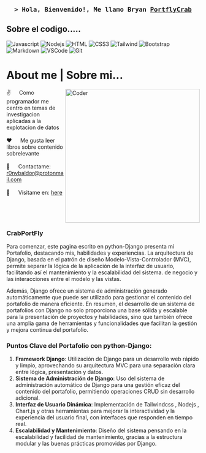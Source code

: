
<!--
<h2 align="center">
  Bienvenido  a Mi repo PortflyCrab!
  <img src="https://media.giphy.com/media/hvRJCLFzcasrR4ia7z/giphy.gif" width="28">
</h2>
-->

<h3 align="center">
        <samp>&gt; Hola, Bienvenido!, Me llamo Bryan 
                <b><a target="_blank" href="https://github.com/Ron4-kw0rk3r/Portafolio-django">PortflyCrab</a></b>
        </samp>
</h3>


## Sobre el codigo..... 

![Javascript](https://img.shields.io/badge/Javascript-F0DB4F?style=for-the-badge&labelColor=black&logo=javascript&logoColor=F0DB4F)
![Nodejs](https://img.shields.io/badge/Nodejs-3C873A?style=for-the-badge&labelColor=black&logo=node.js&logoColor=3C873A)
![HTML](https://img.shields.io/badge/HTML5-E34F26?style=for-the-badge&logo=html5&logoColor=white)
![CSS3](https://img.shields.io/badge/CSS3-1572B6?style=for-the-badge&logo=css3&logoColor=white)
![Tailwind](https://img.shields.io/badge/Tailwind_CSS-092749?style=for-the-badge&logo=tailwindcss&logoColor=06B6D4&labelColor=000000)
![Bootstrap](https://img.shields.io/badge/Bootstrap-563D7C?style=for-the-badge&logo=bootstrap&logoColor=white)
![Markdown](https://img.shields.io/badge/Markdown-000000?style=for-the-badge&logo=markdown&logoColor=white)
![VSCode](https://img.shields.io/badge/Visual_Studio-0078d7?style=for-the-badge&logo=visual%20studio&logoColor=white)
![Git](https://img.shields.io/badge/Git-F05032?style=for-the-badge&logo=git&logoColor=white)


 # About me | Sobre mi...
 
<p>
 <img align="right" width="350" src="https://ibb.co/yPZFQtP" alt="Coder" />
  
 ✌️ &emsp; Como programador me centro en temas de investigacion aplicadas a la explotacion de datos <br/><br/>
 ❤️ &emsp; Me gusta leer libros sobre contenido sobrelevante <br/><br/>
 📧 &emsp; Contactame: r0nvbaldor@protonmail.com<br/><br/>
 💬 &emsp; Visitame en: [here](https://github.com/Ron4-kw0rk3r)

</p>
<br/>
<br/>
<br/>


### CrabPortFly
Para comenzar, este pagina escrito en python-Django  presenta mi Portafolio, destacando mis, habilidades y experiencias. La arquitectura de Django, basada en el patrón de diseño Modelo-Vista-Controlador (MVC), permite separar la lógica de la aplicación de la interfaz de usuario, facilitando así el mantenimiento y la escalabilidad del sistema.
de negocio y las interacciones entre el modelo y las vistas.

Además, Django ofrece un sistema de administración generado automáticamente que puede ser utilizado para gestionar el contenido del portafolio de manera eficiente.
En resumen, el desarrollo de un sistema de portafolios con Django no solo proporciona una base sólida y escalable para la presentación de proyectos y habilidades, sino que también ofrece una amplia gama de herramientas y funcionalidades que facilitan la gestión y mejora continua del portafolio.



### Puntos Clave del Portafolio con python-Django:

1. **Framework Django**: Utilización de Django para un desarrollo web rápido y limpio, aprovechando su arquitectura MVC para una separación clara entre lógica, presentación y datos.
2. **Sistema de Administración de Django**: Uso del sistema de administración automático de Django para una gestión eficaz del contenido del portafolio, permitiendo operaciones CRUD sin desarrollo adicional.
3. **Interfaz de Usuario Dinámica**: Implementación de Tailwindcss , Nodejs , Chart.js y otras herramientas para mejorar la interactividad y la experiencia del usuario final, con interfaces que responden en tiempo real.
4. **Escalabilidad y Mantenimiento**: Diseño del sistema pensando en la escalabilidad y facilidad de mantenimiento, gracias a la estructura modular y las buenas prácticas promovidas por Django.



